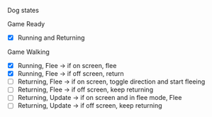 Dog states

Game Ready

- [x] Running and Returning

Game Walking

- [x] Running, Flee -> if on screen, flee
- [x] Running, Flee -> if off screen, return
- [ ] Returning, Flee -> if on screen, toggle direction and start fleeing
- [ ] Returning, Flee -> if off screen, keep returning
- [ ] Returning, Update -> if on screen and in flee mode, Flee
- [ ] Returning, Update -> if off screen, keep returning
